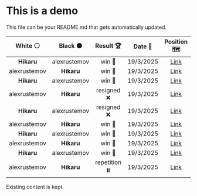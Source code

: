 # This is a demo

This file can be your README.md that gets automatically updated.

<!--START_SECTION:chessStats-->
<!-- Automatically generated with https://github.com/Balastrong/chess-stats-action -->

| White ⚪ | Black ⚫ | Result 🏆 | Date 📅 | Position 🗺️ |
|:---:|:---:|:---:|:---:|:---:|
| **Hikaru** | alexrustemov | win 🥇 | 19/3/2025 | <a href="http://www.ee.unb.ca/cgi-bin/tervo/fen.pl?select=3bk3/7R/4K3/2p1BP2/2Pp4/3Pr3/P7/8 b - - 16 48">Link</a> |
| alexrustemov | **Hikaru** | win 🥇 | 19/3/2025 | <a href="http://www.ee.unb.ca/cgi-bin/tervo/fen.pl?select=8/2P2pk1/6p1/3qp3/8/6n1/4Q2P/7K w - - 0 53">Link</a> |
| **Hikaru** | alexrustemov | win 🥇 | 19/3/2025 | <a href="http://www.ee.unb.ca/cgi-bin/tervo/fen.pl?select=2r2n2/p4pkp/1p1R2p1/4Q3/1Pq3N1/P4P2/6PP/7K b - - 3 34">Link</a> |
| alexrustemov | **Hikaru** | resigned ❌ | 19/3/2025 | <a href="http://www.ee.unb.ca/cgi-bin/tervo/fen.pl?select=8/6P1/5k2/2b5/pn1pKN2/3B4/1PP5/8 b - - 0 44">Link</a> |
| **Hikaru** | alexrustemov | resigned ❌ | 19/3/2025 | <a href="http://www.ee.unb.ca/cgi-bin/tervo/fen.pl?select=8/8/1p3p2/p7/P1PbP3/k2P4/1p2K3/1B6 b - - 7 58">Link</a> |
| alexrustemov | **Hikaru** | win 🥇 | 19/3/2025 | <a href="http://www.ee.unb.ca/cgi-bin/tervo/fen.pl?select=8/1p2R3/pk1p1nP1/2pP1Pn1/P1P4r/4K3/1P4Bp/8 w - - 2 49">Link</a> |
| **Hikaru** | alexrustemov | win 🥇 | 19/3/2025 | <a href="http://www.ee.unb.ca/cgi-bin/tervo/fen.pl?select=3r4/2Rr1k2/5pp1/7p/1P2P2P/P1R1KPP1/8/8 b - - 2 51">Link</a> |
| alexrustemov | **Hikaru** | win 🥇 | 19/3/2025 | <a href="http://www.ee.unb.ca/cgi-bin/tervo/fen.pl?select=4r3/p2n1k2/2NP1Pp1/1p5p/1ppQ3P/1P6/3Kq3/5R2 w - - 2 45">Link</a> |
| **Hikaru** | alexrustemov | win 🥇 | 19/3/2025 | <a href="http://www.ee.unb.ca/cgi-bin/tervo/fen.pl?select=6k1/6p1/4b3/1R2Br1p/4p3/4K3/7P/8 b - - 1 60">Link</a> |
| alexrustemov | **Hikaru** | repetition ⏸️ | 19/3/2025 | <a href="http://www.ee.unb.ca/cgi-bin/tervo/fen.pl?select=6k1/1R1b2p1/5n2/2P5/5B1Q/5P1P/6PK/3q1n2 w - - 11 50">Link</a> |

<!--END_SECTION:chessStats-->

Existing content is kept.
